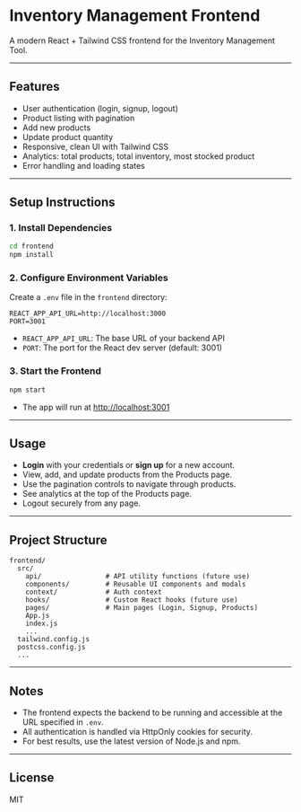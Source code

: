 # Inventory Management Frontend

A modern React + Tailwind CSS frontend for the Inventory Management Tool.

---

## Features
- User authentication (login, signup, logout)
- Product listing with pagination
- Add new products
- Update product quantity
- Responsive, clean UI with Tailwind CSS
- Analytics: total products, total inventory, most stocked product
- Error handling and loading states

---

## Setup Instructions

### 1. Install Dependencies
```sh
cd frontend
npm install
```

### 2. Configure Environment Variables
Create a `.env` file in the `frontend` directory:
```env
REACT_APP_API_URL=http://localhost:3000
PORT=3001
```
- `REACT_APP_API_URL`: The base URL of your backend API
- `PORT`: The port for the React dev server (default: 3001)

### 3. Start the Frontend
```sh
npm start
```
- The app will run at [http://localhost:3001](http://localhost:3001)

---

## Usage
- **Login** with your credentials or **sign up** for a new account.
- View, add, and update products from the Products page.
- Use the pagination controls to navigate through products.
- See analytics at the top of the Products page.
- Logout securely from any page.

---

## Project Structure
```
frontend/
  src/
    api/                # API utility functions (future use)
    components/         # Reusable UI components and modals
    context/            # Auth context
    hooks/              # Custom React hooks (future use)
    pages/              # Main pages (Login, Signup, Products)
    App.js
    index.js
    ...
  tailwind.config.js
  postcss.config.js
  ...
```

---

## Notes
- The frontend expects the backend to be running and accessible at the URL specified in `.env`.
- All authentication is handled via HttpOnly cookies for security.
- For best results, use the latest version of Node.js and npm.

---

## License
MIT
